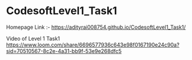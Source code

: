 # CodesoftLevel1_Task1
Homepage Link :- https://adityrai008754.github.io/CodesoftLevel1_Task1/


Video of Level 1 Task1 
https://www.loom.com/share/6696577936c643e98f0167190e24c90a?sid=70510567-8c2e-4a31-bb9f-53e9e268dfc5
